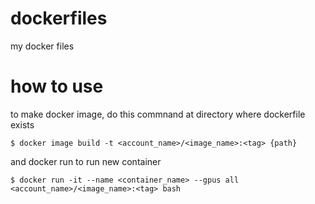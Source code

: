 # dockerfiles
my docker files

# how to use
to make docker image, do this commnand at directory where dockerfile exists

`$ docker image build -t <account_name>/<image_name>:<tag> {path}`

and docker run to run new container

`$ docker run -it --name <container_name> --gpus all <account_name>/<image_name>:<tag> bash`
